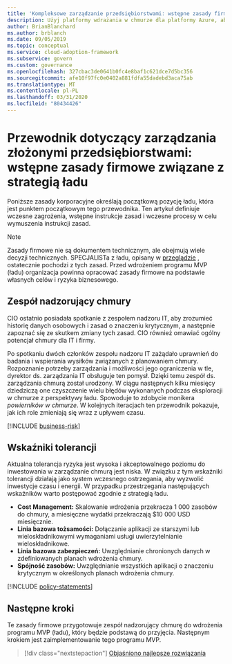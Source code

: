 ```yaml
---
title: 'Kompleksowe zarządzanie przedsiębiorstwami: wstępne zasady firmowe'
description: Użyj platformy wdrażania w chmurze dla platformy Azure, aby zdefiniować początkową sytuację ładu, ryzyko wczesnego etapu, wstępne instrukcje zasad i procesy wczesnego wymuszania.
author: BrianBlanchard
ms.author: brblanch
ms.date: 09/05/2019
ms.topic: conceptual
ms.service: cloud-adoption-framework
ms.subservice: govern
ms.custom: governance
ms.openlocfilehash: 327cbac3de0641b0fc4e8baf1c621dce7d5bc356
ms.sourcegitcommit: afe10f97fc0e0402a881fdfa55dadebd3aca75ab
ms.translationtype: MT
ms.contentlocale: pl-PL
ms.lasthandoff: 03/31/2020
ms.locfileid: "80434426"
---
```

# <a name="governance-guide-for-complex-enterprises-initial-corporate-policy-behind-the-governance-strategy"></a>Przewodnik dotyczący zarządzania złożonymi przedsiębiorstwami: wstępne zasady firmowe związane z strategią ładu

Poniższe zasady korporacyjne określają początkową pozycję ładu, która jest punktem początkowym tego przewodnika. Ten artykuł definiuje wczesne zagrożenia, wstępne instrukcje zasad i wczesne procesy w celu wymuszenia instrukcji zasad.

> [!NOTE]
>Zasady firmowe nie są dokumentem technicznym, ale obejmują wiele decyzji technicznych. SPECJALISTa z ładu, opisany w [przeglądzie](./index.md) , ostatecznie pochodzi z tych zasad. Przed wdrożeniem programu MVP (ładu) organizacja powinna opracować zasady firmowe na podstawie własnych celów i ryzyka biznesowego.

## <a name="cloud-governance-team"></a>Zespół nadzorujący chmury

CIO ostatnio posiadała spotkanie z zespołem nadzoru IT, aby zrozumieć historię danych osobowych i zasad o znaczeniu krytycznym, a następnie zapoznać się ze skutkem zmiany tych zasad. CIO również omawiać ogólny potencjał chmury dla IT i firmy.

Po spotkaniu dwóch członków zespołu nadzoru IT zażądało uprawnień do badania i wspierania wysiłków związanych z planowaniem chmury. Rozpoznanie potrzeby zarządzania i możliwości jego ograniczenia w tle, dyrektor ds. zarządzania IT obsługuje ten pomysł. Dzięki temu zespół ds. zarządzania chmurą został urodzony. W ciągu następnych kilku miesięcy dziedziczą one czyszczenie wielu błędów wykonanych podczas eksploracji w chmurze z perspektywy ładu. Spowoduje to zdobycie monikera _powierników w chmurze_. W kolejnych iteracjach ten przewodnik pokazuje, jak ich role zmieniają się wraz z upływem czasu.

[!INCLUDE [business-risk](../../../../includes/business-risks.md)]

## <a name="tolerance-indicators"></a>Wskaźniki tolerancji

Aktualna tolerancja ryzyka jest wysoka i akceptowalnego poziomu do inwestowania w zarządzanie chmurą jest niska. W związku z tym wskaźniki tolerancji działają jako system wczesnego ostrzegania, aby wyzwolić inwestycje czasu i energii. W przypadku przestrzegania następujących wskaźników warto postępować zgodnie z strategią ładu.

- **Cost Management:** Skalowanie wdrożenia przekracza 1 000 zasobów do chmury, a miesięczne wydatki przekraczają $10 000 USD miesięcznie.
- **Linia bazowa tożsamości:** Dołączanie aplikacji ze starszymi lub wieloskładnikowymi wymaganiami usługi uwierzytelnianie wieloskładnikowe.
- **Linia bazowa zabezpieczeń:** Uwzględnianie chronionych danych w zdefiniowanych planach wdrożenia chmury.
- **Spójność zasobów:** Uwzględnianie wszystkich aplikacji o znaczeniu krytycznym w określonych planach wdrożenia chmury.

[!INCLUDE [policy-statements](../../../../includes/policy-statements.md)]

## <a name="next-steps"></a>Następne kroki

Te zasady firmowe przygotowuje zespół nadzorujący chmurę do wdrożenia programu MVP (ładu), który będzie podstawą do przyjęcia. Następnym krokiem jest zaimplementowanie tego programu MVP.

> [!div class="nextstepaction"]
> [Objaśniono najlepsze rozwiązania](./prescriptive-guidance.md)
